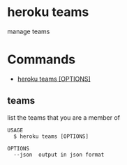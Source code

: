 heroku teams
============

manage teams
# Commands

* [heroku teams [OPTIONS]](#teams)
## teams

list the teams that you are a member of

```
USAGE
  $ heroku teams [OPTIONS]

OPTIONS
  --json  output in json format
```
